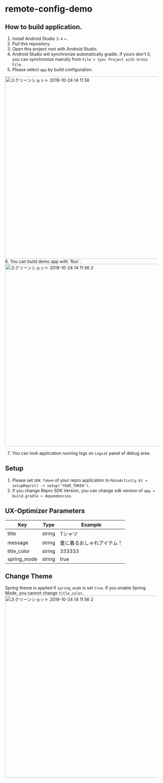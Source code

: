 # remote-config-demo

## How to build application.
1. Install Android Studio `3.4` ~.
2. Pull this repository.
3. Open this project root with Android Studio.
4. Android Studio will synchronize automatically gradle. If yours don't it, you can synchronize manully from `File > Sync Project with Grale File`.
5. Please select `app` by build configuration.

<img width="600" alt="スクリーンショット 2019-10-24 14 11 56" src="https://user-images.githubusercontent.com/25496478/67455522-cd207980-f668-11e9-9613-5748d428266f.png">
6. You can build demo app with `Run`.

<img width="600" alt="スクリーンショット 2019-10-24 14 11 56 2" src="https://user-images.githubusercontent.com/25496478/67455523-ce51a680-f668-11e9-9997-7180aec39c14.png">

7. You can look application running logs on `Logcat` panel of debug area.

## Setup
1. Please set `SDK Token` of your repro application to `MainActivity.kt > setupRepro() -> setup('YOUR_TOKEN')`.
2. If you change Repro SDK Version, you can change sdk version of `app > build.gradle > dependencies`.

## UX-Optimizer Parameters

|Key|  Type |  Example  |
|---|---|---|
|title|  string  |  Tシャツ  |
|message|  string  | 夏に着るおしゃれアイテム！ |
|title_color|  string  | 333333 |
|spring_mode|  string  | true |

## Change Theme
Spring theme is applied if `spring_mode` is set `true`.
If you enable Spring Mode, you cannot change `title_color`. 
<img width="600" alt="スクリーンショット 2019-10-24 14 11 56 2" src="https://user-images.githubusercontent.com/25496478/67455467-a2cebc00-f668-11e9-91ef-b34df1ca2bdc.png">
